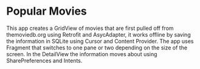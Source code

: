 # Popular Movies
This app creates a GridView of movies that are first pulled off from themoviedb.org using Retrofit and AsycAdapter, it works offline by saving the information in SQLite using Cursor and Content Provider. The app uses Fragment that switches to one pane or two depending on the size of the screen. In the DetailView the information moves about using SharePreferences and Intents.
